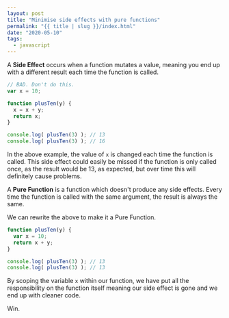 ```yaml
---
layout: post
title: "Minimise side effects with pure functions"
permalink: "{{ title | slug }}/index.html"
date: "2020-05-10"
tags:
  - javascript
---
```


A **Side Effect** occurs when a function mutates a value, meaning you end up with a different result each time the function is called.

```javascript
// BAD. Don't do this.
var x = 10;

function plusTen(y) {
  x = x + y;
  return x;
}

console.log( plusTen(3) ); // 13
console.log( plusTen(3) ); // 16
```

In the above example, the value of `x` is changed each time the function is called. This side effect could easily be missed if the function is only called once, as the result would be 13, as expected, but over time this will definitely cause problems.

A **Pure Function** is a function which doesn't produce any side effects. Every time the function is called with the same argument, the result is always the same.

We can rewrite the above to make it a Pure Function.

```javascript
function plusTen(y) {
  var x = 10;
  return x + y;
}

console.log( plusTen(3) ); // 13
console.log( plusTen(3) ); // 13
```

By scoping the variable `x` within our function, we have put all the responsibility on the function itself meaning our side effect is gone and we end up with cleaner code.

Win.
